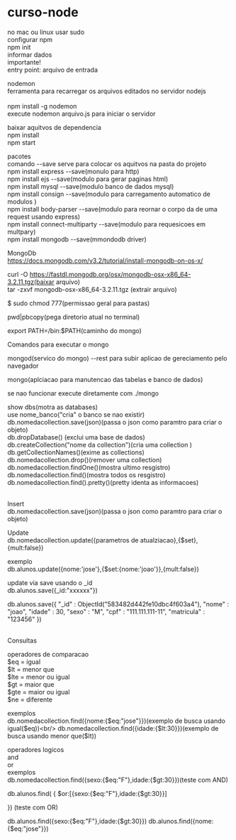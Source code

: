 # curso-node
no mac ou linux usar sudo<br/> 
configurar npm <br/> 
npm init<br/> 
informar dados <br/> 
importante!<br/> 
entry point: arquivo de entrada <br/> 


nodemon<br/> 
ferramenta para recarregar os arquivos editados no servidor nodejs<br/>  
npm install -g nodemon <br/> 
execute nodemon arquivo.js para iniciar o servidor <br/> 


baixar aquitvos de dependencia <br/> 
npm install<br/> 
npm start<br/> 


pacotes<br/> 
comando --save serve para colocar os aquitvos na pasta do projeto <br/> 
npm install express --save(monulo para http) <br/> 
npm install ejs --save(modulo para gerar paginas html)<br/> 
npm install mysql --save(modulo banco de dados mysql)<br/> 
npm install consign --save(modulo para carregamento automatico de modulos )<br/> 
npm install body-parser --save(modulo para reornar o corpo da de uma request usando 
express)<br/> 
npm install connect-multiparty --save(modulo para requesicoes em multpary)<br/>
npm install mongodb --save(mmondodb driver)<br/>


MongoDb<br/>
https://docs.mongodb.com/v3.2/tutorial/install-mongodb-on-os-x/<br/>

curl -O https://fastdl.mongodb.org/osx/mongodb-osx-x86_64-3.2.11.tgz(baixar arquivo)<br/>
tar -zxvf mongodb-osx-x86_64-3.2.11.tgz (extrair arquivo)<br/>

$ sudo chmod 777(permissao geral para pastas)<br/>

pwd|pbcopy(pega diretorio atual no terminal)<br/>

export PATH=<mongodb-install-directory>/bin:$PATH(caminho do mongo)<br/>

Comandos para executar o mongo

mongod(servico do mongo) --rest para subir aplicao de gereciamento pelo navegador<br/> 

mongo(aplciacao para manutencao das tabelas e banco de dados)<br/> 

se nao funcionar execute diretamente com ./mongo<br/>


show dbs(motra as databases)<br/>
use nome_banco("cria" o banco se nao existir) <br/>
db.nomedacollection.save(json)(passa o json como paramtro para criar o objeto)<br/>
db.dropDatabase() (exclui uma base de dados)<br/>
db.createCollection("nome da collection")(cria uma collection )<br/>
db.getCollectionNames()(exime as collections)<br/>
db.nomedacollection.drop()(remover uma collection)<br/>
db.nomedacollection.findOne()(mostra ultimo resgistro)<br/>
db.nomedacollection.find()(mostra todos os resgistro)<br/>
db.nomedacollection.find().pretty()(pretty identa as informacoes)<br/>


<br/>
Insert<br/>
db.nomedacollection.save(json)(passa o json como paramtro para criar o objeto)<br/>


Update<br/>
db.nomedacollection.update({parametros de atualziacao},{$set},{mult:false})<br/>



exemplo<br/>
db.alunos.update({nome:'jose'},{$set:{nome:'joao'}},{mult:false})<br/>


update via save usando o _id<br/>
db.alunos.save({_id:"xxxxxx"})<br/>

db.alunos.save({
	"_id" : ObjectId("583482d442fe10dbc4f603a4"),
	"nome" : "joao",
	"idade" : 30,
	"sexo" : "M",
	"cpf" : "111.111.111-11",
	"matricula" : "123456"
})

<br/>
Consultas<br/>

operadores de comparacao<br/>
$eq = igual<br/>
$lt = menor que<br/>
$lte = menor ou igual<br/>
$gt = maior que<br/>
$gte = maior ou igual<br/>
$ne = diferente<br/>

exemplos<br/>
db.nomedacollection.find({nome:{$eq:"jose"}})(exemplo de busca usando igual($eq))<br/>
db.nomedacollection.find({idade:{$lt:30}})(exemplo de busca usando menor que($lt))<br/>


operadores logicos<br/>
and<br/>
or<br/>
exemplos<br/>
db.nomedacollection.find({sexo:{$eq:"F"},idade:{$gt:30}})(teste com AND)<br/>

db.alunos.find(
{
	$or:[{sexo:{$eq:"F"},idade:{$gt:30}}]

}) (teste com OR)<br/>

db.alunos.find({sexo:{$eq:"F"},idade:{$gt:30}})
db.alunos.find({nome:{$eq:"jose"}})
